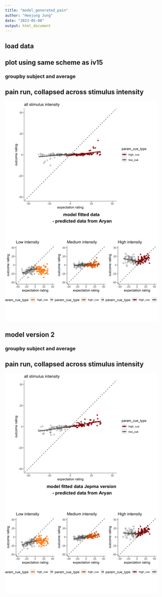 ```yaml
---
title: "model_generated_pain"
author: "Heejung Jung"
date: "2023-05-08"
output: html_document
---
```




## load data

## plot using same scheme as iv15




### groupby subject and average

## pain run, collapsed across stimulus intensity
<img src="19_RLsimulation_Aryan_files/figure-html/unnamed-chunk-2-1.png" width="672" />
<img src="19_RLsimulation_Aryan_files/figure-html/unnamed-chunk-3-1.png" width="672" />

## model version 2

### groupby subject and average

## pain run, collapsed across stimulus intensity
<img src="19_RLsimulation_Aryan_files/figure-html/unnamed-chunk-5-1.png" width="672" />
<img src="19_RLsimulation_Aryan_files/figure-html/unnamed-chunk-6-1.png" width="672" />
